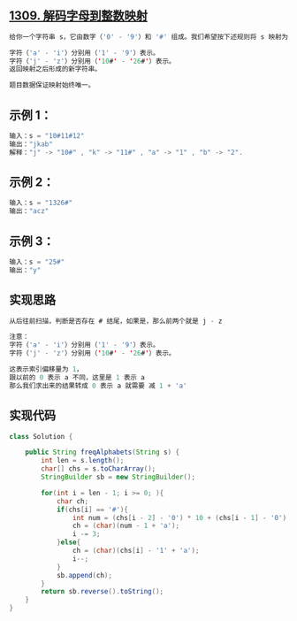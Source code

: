 ## **[1309. 解码字母到整数映射](https://leetcode-cn.com/problems/decrypt-string-from-alphabet-to-integer-mapping/)**

```java
给你一个字符串 s，它由数字（'0' - '9'）和 '#' 组成。我们希望按下述规则将 s 映射为一些小写英文字符：

字符（'a' - 'i'）分别用（'1' - '9'）表示。
字符（'j' - 'z'）分别用（'10#' - '26#'）表示。 
返回映射之后形成的新字符串。

题目数据保证映射始终唯一。
```



## **示例 1：**

```java
输入：s = "10#11#12"
输出："jkab"
解释："j" -> "10#" , "k" -> "11#" , "a" -> "1" , "b" -> "2".
```



## **示例 2：**

```java
输入：s = "1326#"
输出："acz"
```



## **示例 3：**

```java
输入：s = "25#"
输出："y"
```





## **实现思路**

```java
从后往前扫描，判断是否存在 # 结尾，如果是，那么前两个就是 j - z

注意：
字符（'a' - 'i'）分别用（'1' - '9'）表示。
字符（'j' - 'z'）分别用（'10#' - '26#'）表示。 

这表示索引偏移量为 1，
跟以前的 0 表示 a 不同，这里是 1 表示 a
那么我们求出来的结果转成 0 表示 a 就需要 减 1 + 'a'
```





## **实现代码**

```java
class Solution {

    public String freqAlphabets(String s) {
        int len = s.length();
        char[] chs = s.toCharArray();
        StringBuilder sb = new StringBuilder();

        for(int i = len - 1; i >= 0; ){
            char ch;
            if(chs[i] == '#'){
                int num = (chs[i - 2] - '0') * 10 + (chs[i - 1] - '0');
                ch = (char)(num - 1 + 'a');
                i -= 3;
            }else{
                ch = (char)(chs[i] - '1' + 'a');
                i--;
            }
            sb.append(ch);
        }
        return sb.reverse().toString();
    }
}
```

